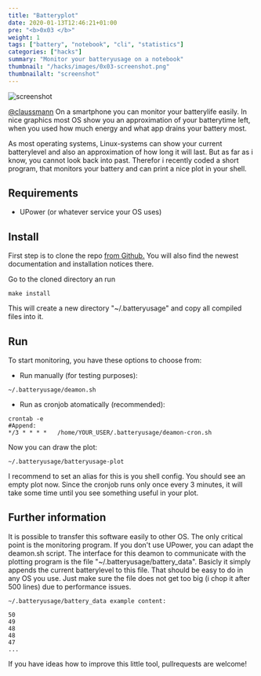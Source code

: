 ```yaml
---
title: "Batteryplot"
date: 2020-01-13T12:46:21+01:00
pre: "<b>0x03 </b>"
weight: 1
tags: ["battery", "notebook", "cli", "statistics"]
categories: ["hacks"]
summary: "Monitor your batteryusage on a notebook"
thumbnail: "/hacks/images/0x03-screenshot.png"
thumbnailalt: "screenshot"
---
```


![screenshot](/hacks/images/0x03-screenshot.png)

[@claussmann](https://github.com/claussmann) On a smartphone you can monitor your batterylife easily. In nice graphics most OS show you an approximation of your batterytime left, when you used how much energy and what app drains your battery most.

As most operating systems, Linux-systems can show your current batterylevel and also an approximation of how long it will last. But as far as i know, you cannot look back into past. Therefor i recently coded a short program, that monitors your battery and can print a nice plot in your shell.

## Requirements

- UPower (or whatever service your OS uses)


## Install

First step is to clone the repo [from Github.](https://github.com/claussmann/battery_plot)
You will also find the newest documentation and installation notices there.

Go to the cloned directory an run

```
make install

```

This will create a new directory "~/.batteryusage" and copy all compiled files into it.

## Run

To start monitoring, you have these options to choose from:

* Run manually (for testing purposes):

```
~/.batteryusage/deamon.sh
```

* Run as cronjob atomatically (recommended):

```
crontab -e
#Append:
*/3 * * * *   /home/YOUR_USER/.batteryusage/deamon-cron.sh
```

Now you can draw the plot:

```
~/.batteryusage/batteryusage-plot
```

I recommend to set an alias for this is you shell config. You should see an empty plot now. Since the cronjob runs only once every 3 minutes, it will take some time until you see something useful in your plot.

## Further information

It is possible to transfer this software easily to other OS. The only critical point is the monitoring program. If you don't use UPower, you can adapt the deamon.sh script. The interface for this deamon to communicate with the plotting program is the file "~/.batteryusage/battery_data".
Basicly it simply appends the current batterylevel to this file. That should be easy to do in any OS you use. Just make sure the file does not get too big (i chop it after 500 lines) due to performance issues.

```
~/.batteryusage/battery_data example content:

50
49
48
48
47
...
```

If you have ideas how to improve this little tool, pullrequests are welcome!
